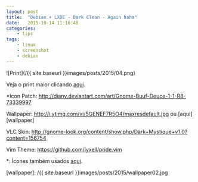 ```yaml
---
layout: post
title:  "Debian + LXDE - Dark Clean - Again haha"
date:   2015-10-14 11:16:48
categories:
    - tips
tags:
    - linux
    - screenshot
    - debian
---
```


![Print](/{{ site.baseurl }}images/posts/2015/04.png)

Veja o print maior clicando <a title="ScreenShot" href="//{{ site.baseurl }}images/posts/2015/04.png" target="_blank">aqui</a>.

*Icon Patch: <a href="http://djany.deviantart.com/art/Gnome-Buuf-Deuce-1-1-R8-73339997" target="_blank">http://djany.deviantart.com/art/Gnome-Buuf-Deuce-1-1-R8-73339997</a>

Wallpaper: <a href="http://i.ytimg.com/vi/5GENEF7R5O4/maxresdefault.jpg" target="_blank">http://i.ytimg.com/vi/5GENEF7R5O4/maxresdefault.jpg</a> ou [aqui][wallpaper]

VLC Skin: <a href="http://gnome-look.org/content/show.php/Dark+Mystique+v1.0?content=156754" target="_blank">http://gnome-look.org/content/show.php/Dark+Mystique+v1.0?content=156754</a>

Vim Theme: <a href="https://github.com/lyxell/pride.vim" target="_blank">https://github.com/lyxell/pride.vim</a>


*: Ícones também usados <a href="//{{ site.baseurl }}arch-linux-xfce-dark-clean/" >aqui</a>.

[wallpaper]: /{{ site.baseurl }}images/posts/2015/wallpaper02.jpg
